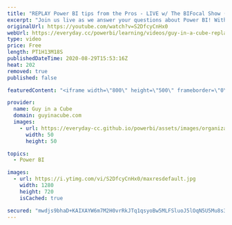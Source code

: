 ```yaml
---
title: "REPLAY Power BI tips from the Pros - LIVE w/ The BIFocal Show (Aug 29, 2020)"
excerpt: "Join us live as we answer your questions about Power BI! With special guest, Jason Himmelstein and John White from The BIFocal Show podcast!  Connect with Jason and John: Twitter: https://twitter.com/jasehimm Twitter: https://twitter.com/diverdown1964 Twitter: https://twitter.com/BIFocalShow Website:"
originalUrl: https://youtube.com/watch?v=S2DfcyCnHx0
webUrl: https://everyday.cc/powerbi/learning/videos/guy-in-a-cube-replay-power-bi-tips-from-the-pros-live-w-the-bifocal-show-aug-29-2020/
type: video
price: Free
length: PT1H13M18S
publishedDateTime: 2020-08-29T15:53:16Z
heat: 202
removed: true
published: false

featuredContent: "<iframe width=\"800\" height=\"500\" frameborder=\"0\" src=\"https://www.youtube.com/embed/S2DfcyCnHx0\" allow=\"accelerometer; autoplay; encrypted-media; gyroscope; picture-in-picture\" allowfullscreen></iframe>"

provider:
  name: Guy in a Cube
  domain: guyinacube.com
  images:
    - url: https://everyday-cc.github.io/powerbi/assets/images/organizations/guyinacube.com-50x50.jpg
      width: 50
      height: 50

topics:
  - Power BI

images:
  - url: https://i.ytimg.com/vi/S2DfcyCnHx0/maxresdefault.jpg
    width: 1280
    height: 720
    isCached: true

secured: "mwdjs9bhaD+KAIXAYW6m7M2H0vrRkJTq1qsyoBw5MLFSluoJ5lOqN5U5Mu8s3by8DTl8+eWoat4CurkxZi2nDOmVe5NnH5gPoT/6TYG+uR2STP83OuoInJ+il4v/pDIDbsdpSHhQ+vnk/tV8FbfFd7QfqiItDj/44I0EM0FlWVazL65wEcFvK55yomnj3WLPy3EpYNeDswWR1q88Iev6pxDKPygtSjtz3p0wkGSmhZrpBpAFfKTrWZ8e2aUw079Tgc342vv08A75DE3N6OonrMnQ1kTo7Xp8/ADy3O8zkiph+Ti8VqZbi38TXbOIo0NsYfIZTPuDB1dV5U4eMyLlRQz2Q6apBEd7m1AYt6aX+X4QX1beroFP9Y+XTITvj4JWAEm6FFu177NI/h6+cq+kA2HuIqeTJ+TwJvAaxwolGIw=;s8tYUyqSQvFjaJzFAriC6w=="
---
```


